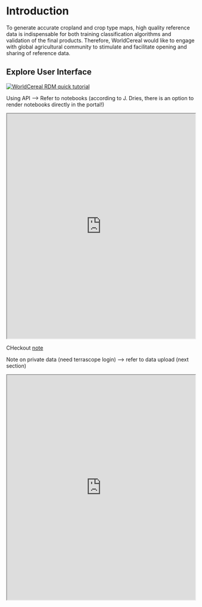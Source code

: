 # Introduction

To generate accurate cropland and crop type maps, high quality reference data is indispensable for both training classification algorithms and validation of the final products. Therefore, WorldCereal would like to engage with global agricultural community to stimulate and facilitate opening and sharing of reference data.

## Explore User Interface

[![WorldCereal RDM quick tutorial](https://img.youtube.com/vi/CmiNBUeM5WI/hqdefault.jpg)](https://www.youtube.com/watch?v=CmiNBUeM5WI&t=91s)


Using API
--> Refer to notebooks (according to J. Dries, there is an option to render notebooks directly in the portal!)


<iframe src="https://nbviewer.jupyter.org/github/WorldCereal/ewoc_rdm_demo_api/blob/main/rdmApiDemo.ipynb" width="100%" height="600px"></iframe>


CHeckout [note](https://nbviewer.jupyter.org/github/WorldCereal/ewoc_rdm_demo_api/blob/main/rdmApiDemo.ipynb)

Note on private data (need terrascope login) --> refer to data upload (next section)

<iframe src="https://nbviewer.jupyter.org/github/WorldCereal/ewoc_rdm_demo_api/blob/main/rdmApiUserDatasetsDemo.ipynb" width="100%" height="600px"></iframe>
